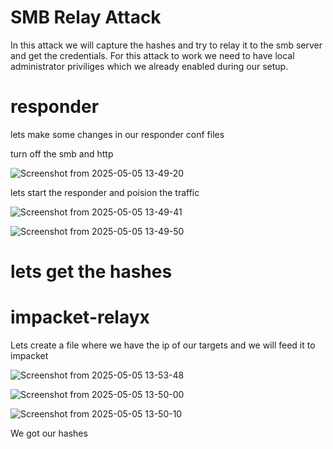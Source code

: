 # SMB Relay Attack

In this attack we will capture the hashes and try to relay it to the smb server and get the credentials.
For this attack to work we need to have local administrator priviliges which we already enabled during our setup.

# responder

 lets make some changes in our responder conf files

turn off the smb and http 

![Screenshot from 2025-05-05 13-49-20](https://github.com/user-attachments/assets/3975e0fe-a730-46b0-a801-0969f8b02f76)

lets start the responder and poision the traffic

![Screenshot from 2025-05-05 13-49-41](https://github.com/user-attachments/assets/25b60821-766f-4e94-a020-64d525861c1e)

![Screenshot from 2025-05-05 13-49-50](https://github.com/user-attachments/assets/d49476f6-b612-480b-ad1d-ea0ca5db5fa5)

# lets get the hashes
# impacket-relayx

Lets create a file where we have the ip of our targets and we will feed it to impacket

![Screenshot from 2025-05-05 13-53-48](https://github.com/user-attachments/assets/348595c6-3870-4c63-a241-52d7f83af276)

![Screenshot from 2025-05-05 13-50-00](https://github.com/user-attachments/assets/bff943de-c32b-450a-ba01-d8f3d62431d4)

![Screenshot from 2025-05-05 13-50-10](https://github.com/user-attachments/assets/23424c66-b20b-4467-9496-d05d926ee677)

We got our hashes
